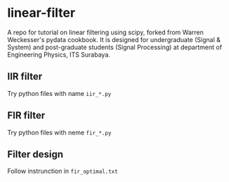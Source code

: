 # linear-filter
A  repo for tutorial on linear filtering using scipy, forked from Warren Weckesser's pydata cookbook.
It is designed for undergraduate (Signal & System) and post-graduate students (Signal Processing) 
at department of Engineering Physics, ITS Surabaya.

## IIR filter
Try python files with name `iir_*.py`

## FIR filter
Try python files with neme `fir_*.py`

## Filter design
Follow instrunction in `fir_optimal.txt`
